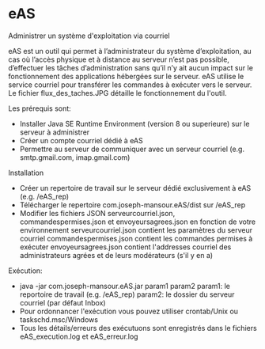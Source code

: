 # eAS
Administrer un système d'exploitation via courriel

eAS est un outil qui permet à l’administrateur du système d’exploitation, au cas où l’accès physique et à distance au serveur n’est pas possible, d’effectuer les tâches d’administration sans qu’il n’y ait aucun impact sur le fonctionnement des applications hébergées sur le serveur.
eAS utilise le service courriel pour transférer les commandes à exécuter vers le serveur. Le fichier flux_des_taches.JPG détaille le fonctionnement du l'outil.

Les prérequis sont:
- Installer Java SE Runtime Environment (version 8 ou superieure) sur le serveur à administrer
- Créer un compte courriel dédié à eAS
- Permettre au serveur de communiquer avec un serveur courriel (e.g. smtp.gmail.com, imap.gmail.com)
 
Installation
- Créer un repertoire de travail sur le serveur dédié exclusivement à eAS (e.g. /eAS_rep)
- Télécharger le repertoire com.joseph-mansour.eAS/dist sur /eAS_rep
- Modifier les fichiers JSON serveurcourriel.json, commandespermises.json et envoyeursagrees.json en fonction de votre environnement
  serveurcourriel.json contient les paramètres du serveur courriel 
  commandespermises.json contient les commandes permises à exécuter
  envoyeursagrees.json contient l'addresses courriel des administrateurs agrées et de leurs modérateurs (s'il y en a)
  
Exécution:
 - java -jar com.joseph-mansour.eAS.jar param1 param2
    param1: le reportoire de travail (e.g. /eAS_rep)
    param2: le dossier du serveur courriel (par défaut Inbox)
 - Pour ordonnancer l'exécution vous pouvez utiliser crontab/Unix ou taskschd.msc/Windows
 - Tous les détails/erreurs des exécutuons sont enregistrés dans le fichiers eAS_execution.log et eAS_erreur.log
